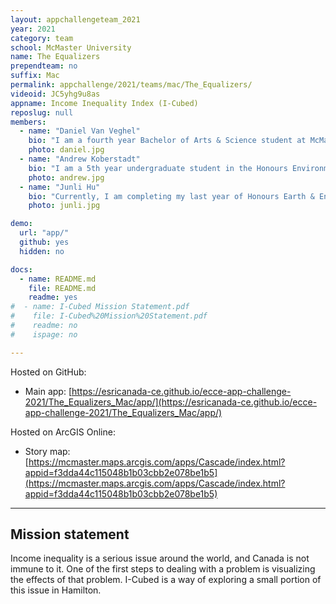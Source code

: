 ```yaml
---
layout: appchallengeteam_2021
year: 2021
category: team
school: McMaster University
name: The Equalizers
prependteam: no
suffix: Mac
permalink: appchallenge/2021/teams/mac/The_Equalizers/
videoid: JC5yhg9u8as
appname: Income Inequality Index (I-Cubed)
reposlug: null
members:
  - name: "Daniel Van Veghel"
    bio: "I am a fourth year Bachelor of Arts & Science student at McMaster and have significant interests in Urban Planning, as well as Travel Behaviour and Transportation Geography. My undergraduate thesis has been exploring downtown revitalization in my hometown to combat urban sprawl development on the city’s periphery. I am nearing completion of my GIS Certificate through the School of Earth, Environment and Society at Mac and am excited to use all of the skills learned in courses from desktop and online applications of ArcGIS, in my first App Challenge experience!"
    photo: daniel.jpg
  - name: "Andrew Koberstadt"
    bio: "I am a 5th year undergraduate student in the Honours Environmental Science Co-op program while also pursuing a certificate in GIS. I have a huge interest in GIS and its applications in environmental modelling and sustainable future developments. The App Challenges provides an opportunity to challenge myself and apply all the skills I’ve learned throughout the years. I am also looking for a way to distinguish myself from others and the App Challenge is the perfect way to do that! Additionally, I enjoy playing sports and spending time outside."
    photo: andrew.jpg
  - name: "Junli Hu"
    bio: "Currently, I am completing my last year of Honours Earth & Environmental Science Co-op Program with GIS specialization. I have a strong interest in GIS, Urban Planning, Hydrogeology and Environmental Assessment. I am planning to pursue the GIS Professional (GISP) certification. I have a good knowledge of Raster and Vector GIS, Advances in Geospatial Techniques, GIS Programming, Remote Sensing and Statistical Analysis. My independent study project used ArcGIS CityEngine for geodesign on McMaster Campus. Besides, I have gained extensive experience in GIS mapping and geoprocessing through the academic and co-op work terms."
    photo: junli.jpg

demo:
  url: "app/"
  github: yes
  hidden: no

docs:
  - name: README.md
    file: README.md
    readme: yes
#  - name: I-Cubed Mission Statement.pdf
#    file: I-Cubed%20Mission%20Statement.pdf
#    readme: no
#    ispage: no

---
```


Hosted on GitHub:

- Main app: [https://esricanada-ce.github.io/ecce-app-challenge-2021/The_Equalizers_Mac/app/](https://esricanada-ce.github.io/ecce-app-challenge-2021/The_Equalizers_Mac/app/)

Hosted on ArcGIS Online:

- Story map: [https://mcmaster.maps.arcgis.com/apps/Cascade/index.html?appid=f3dda44c115048b1b03cbb2e078be1b5](https://mcmaster.maps.arcgis.com/apps/Cascade/index.html?appid=f3dda44c115048b1b03cbb2e078be1b5)

---

## Mission statement

Income inequality is a serious issue around the world, and Canada is not immune to it.
One of the first steps to dealing with a problem is visualizing the effects of that problem. I-Cubed is a way of exploring a small portion of this issue in Hamilton.
